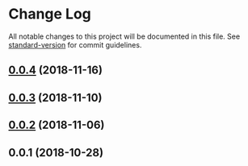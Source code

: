 # Change Log

All notable changes to this project will be documented in this file. See [standard-version](https://github.com/conventional-changelog/standard-version) for commit guidelines.

<a name="0.0.4"></a>
## [0.0.4](https://github.com/trondpet/hyperdrive-helpers/compare/v0.0.3...v0.0.4) (2018-11-16)



<a name="0.0.3"></a>
## [0.0.3](https://github.com/trondpet/hyperdrive-helpers/compare/v0.0.2...v0.0.3) (2018-11-10)



<a name="0.0.2"></a>
## [0.0.2](https://github.com/trondpet/hyperdrive-helpers/compare/v0.0.1...v0.0.2) (2018-11-06)



<a name="0.0.1"></a>
## 0.0.1 (2018-10-28)
